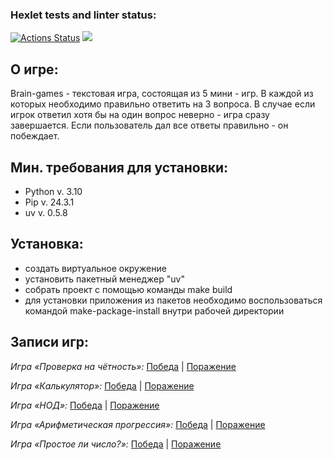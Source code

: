 ### Hexlet tests and linter status:
[![Actions Status](https://github.com/GroundGT/python-project-49/actions/workflows/hexlet-check.yml/badge.svg)](https://github.com/GroundGT/python-project-49/actions)
<a href="https://codeclimate.com/github/GroundGT/python-project-49/maintainability"><img src="https://api.codeclimate.com/v1/badges/8ce470393197e2357e64/maintainability" /></a>

## О игре:

Brain-games - текстовая игра, состоящая из 5 мини - игр. В каждой 
из которых необходимо правильно ответить на 3 вопроса. В случае если
игрок ответил хотя бы на один вопрос неверно - игра сразу завершается.
Если пользователь дал все ответы правильно - он побеждает. 

## Мин. требования для установки:
- Python v. 3.10
- Pip v. 24.3.1
- uv v. 0.5.8

## Установка:
- создать виртуальное окружение
- установить пакетный менеджер "uv"
- собрать проект с помощью команды make build
- для установки приложения из пакетов необходимо воспользоваться 
командой make-package-install внутри рабочей директории

## Записи игр:

_Игра «Проверка на чётность»:_
[Победа](https://asciinema.org/a/zMXySbM1XbZnwWCO1bLw538nV) |
[Поражение](https://asciinema.org/a/8PgDIDFZGKcNjUDEPdcdcfC68)

_Игра «Калькулятор»:_
[Победа](https://asciinema.org/a/XzLdOaa0CWA6rpiignUkqOBBN) |
[Поражение](https://asciinema.org/a/46jmksT95Lzp0LGRVFygvbA2X)

_Игра «НОД»:_
[Победа](https://asciinema.org/a/9lKg4SeZNd1weqFzlbr2XrckQ) |
[Поражение](https://asciinema.org/a/Mt01QyXj5peB9lEGiK4rvmqgE)

_Игра «Арифметическая прогрессия»:_
[Победа](https://asciinema.org/a/GK7AaFFjWEgJzdESwHffo2zIc) |
[Поражение](https://asciinema.org/a/MteuIvIJP36U6VRyE0AxGNA86)

_Игра «Простое ли число?»:_
[Победа](https://asciinema.org/a/hHicsqHHpc2egXEgGUBRuuT4W) |
[Поражение](https://asciinema.org/a/9NIr0yEhemYjjBpPKlHoK8GjH)


